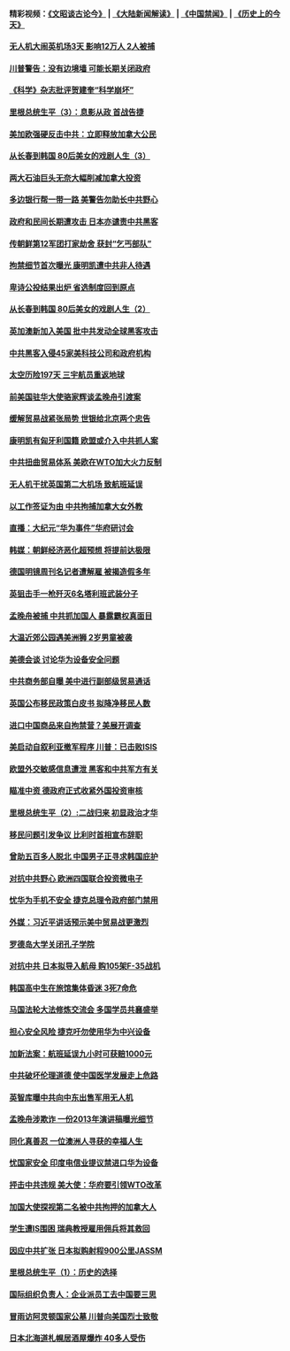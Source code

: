 #### 精彩视频：[《文昭谈古论今》](https://github.com/gfw-breaker/wenzhao/blob/master/README.md?t=12221831) | [《大陆新闻解读》](https://github.com/gfw-breaker/ntdtv-comedy/blob/master/README.md?t=12221831) | [《中国禁闻》](https://github.com/gfw-breaker/ntdtv-news/blob/master/README.md?t=12221831) | [《历史上的今天》](https://github.com/gfw-breaker/today-in-history/blob/master/README.md?t=12221831) 

#### [无人机大闹英机场3天 影响12万人 2人被捕](../pages/nsc418/n10926742.md?t=12221831) 

#### [川普警告：没有边境墙 可能长期关闭政府](../pages/nsc418/n10926277.md?t=12221831) 

#### [《科学》杂志批评贺建奎“科学崩坏”](../pages/nsc418/n10925960.md?t=12221831) 

#### [里根总统生平（3）：息影从政 首战告捷](../pages/nsc418/n10925669.md?t=12221831) 

#### [美加欧强硬反击中共：立即释放加拿大公民](../pages/nsc418/n10925745.md?t=12221831) 

#### [从长春到韩国 80后美女的戏剧人生（3）](../pages/nsc418/n10923009.md?t=12221831) 

#### [两大石油巨头无奈大幅削减加拿大投资](../pages/nsc418/n10925542.md?t=12221831) 

#### [多边银行帮一带一路 美警告勿助长中共野心](../pages/nsc418/n10925309.md?t=12221831) 

#### [政府和民间长期遭攻击 日本亦谴责中共黑客](../pages/nsc418/n10924008.md?t=12221831) 

#### [传朝鲜第12军团打家劫舍 获封“乞丐部队”](../pages/nsc418/n10924553.md?t=12221831) 

#### [拘禁细节首次曝光 康明凯遭中共非人待遇](../pages/nsc418/n10924051.md?t=12221831) 

#### [卑诗公投结果出炉 省选制度回到原点](../pages/nsc418/n10924449.md?t=12221831) 

#### [从长春到韩国 80后美女的戏剧人生（2）](../pages/nsc418/n10916777.md?t=12221831) 

#### [英加澳新加入美国 批中共发动全球黑客攻击](../pages/nsc418/n10923357.md?t=12221831) 

#### [中共黑客入侵45家美科技公司和政府机构](../pages/nsc418/n10923136.md?t=12221831) 

#### [太空历险197天 三宇航员重返地球](../pages/nsc418/n10922909.md?t=12221831) 

#### [前美国驻华大使骆家辉谈孟晚舟引渡案](../pages/nsc418/n10923038.md?t=12221831) 

#### [缓解贸易战紧张局势 世银给北京两个忠告](../pages/nsc418/n10923048.md?t=12221831) 

#### [康明凯有匈牙利国籍 欧盟或介入中共抓人案](../pages/nsc418/n10922924.md?t=12221831) 

#### [中共扭曲贸易体系 美欧在WTO加大火力反制](../pages/nsc418/n10922906.md?t=12221831) 

#### [无人机干扰英国第二大机场 致航班延误](../pages/nsc418/n10922740.md?t=12221831) 

#### [以工作签证为由 中共拘捕加拿大女外教](../pages/nsc418/n10922534.md?t=12221831) 

#### [直播：大纪元“华为事件”华府研讨会](../pages/nsc418/n10921256.md?t=12221831) 

#### [韩媒：朝鲜经济恶化超预想 将提前达极限](../pages/nsc418/n10921675.md?t=12221831) 

#### [德国明镜周刊名记者遭解雇 被揭造假多年](../pages/nsc418/n10922296.md?t=12221831) 

#### [英狙击手一枪歼灭6名塔利班武装分子](../pages/nsc418/n10921949.md?t=12221831) 

#### [孟晚舟被捕 中共抓加国人 暴露霸权真面目](../pages/nsc418/n10921038.md?t=12221831) 

#### [大温近郊公园遇美洲狮 2岁男童被袭](../pages/nsc418/n10921281.md?t=12221831) 

#### [美德会谈 讨论华为设备安全问题](../pages/nsc418/n10921303.md?t=12221831) 

#### [中共商务部自曝 美中进行副部级贸易通话](../pages/nsc418/n10920635.md?t=12221831) 

#### [英国公布移民政策白皮书 拟降净移民人数](../pages/nsc418/n10920597.md?t=12221831) 

#### [进口中国商品来自拘禁营？美展开调查](../pages/nsc418/n10920326.md?t=12221831) 

#### [美启动自叙利亚撤军程序 川普：已击败ISIS](../pages/nsc418/n10920579.md?t=12221831) 

#### [欧盟外交敏感信息遭泄 黑客和中共军方有关](../pages/nsc418/n10920529.md?t=12221831) 

#### [瞄准中资 德政府正式收紧外国投资审核](../pages/nsc418/n10920547.md?t=12221831) 

#### [里根总统生平（2）:二战归来 初显政治才华](../pages/nsc418/n10919484.md?t=12221831) 

#### [移民问题引发争议 比利时首相宣布辞职](../pages/nsc418/n10919907.md?t=12221831) 

#### [曾助五百多人脱北 中国男子正寻求韩国庇护](../pages/nsc418/n10919978.md?t=12221831) 

#### [对抗中共野心 欧洲四国联合投资微电子](../pages/nsc418/n10918997.md?t=12221831) 

#### [忧华为手机不安全 捷克总理令政府部门禁用](../pages/nsc418/n10918771.md?t=12221831) 

#### [外媒：习近平讲话预示美中贸易战更激烈](../pages/nsc418/n10918487.md?t=12221831) 

#### [罗德岛大学关闭孔子学院](../pages/nsc418/n10918386.md?t=12221831) 

#### [对抗中共 日本拟导入航母 购105架F-35战机](../pages/nsc418/n10917626.md?t=12221831) 

#### [韩国高中生在旅馆集体昏迷 3死7命危](../pages/nsc418/n10917805.md?t=12221831) 

#### [马国法轮大法修炼交流会 多国学员共襄盛举](../pages/nsc418/n10916286.md?t=12221831) 

#### [担心安全风险 捷克吁勿使用华为中兴设备](../pages/nsc418/n10916667.md?t=12221831) 

#### [加新法案：航班延误九小时可获赔1000元](../pages/nsc418/n10917325.md?t=12221831) 

#### [中共破坏伦理道德 使中国医学发展走上危路](../pages/nsc418/n10916806.md?t=12221831) 

#### [英智库曝中共向中东出售军用无人机](../pages/nsc418/n10916426.md?t=12221831) 

#### [孟晚舟涉欺诈 一份2013年演讲稿曝光细节](../pages/nsc418/n10916405.md?t=12221831) 

#### [同化真善忍 一位澳洲人寻获的幸福人生](../pages/nsc418/n10916061.md?t=12221831) 

#### [忧国家安全 印度电信业提议禁进口华为设备](../pages/nsc418/n10916414.md?t=12221831) 

#### [抨击中共违规 美大使：华府要引领WTO改革](../pages/nsc418/n10916337.md?t=12221831) 

#### [加国大使探视第二名被中共拘押的加拿大人](../pages/nsc418/n10916036.md?t=12221831) 

#### [学生遭IS围困 瑞典教授雇用佣兵将其救回](../pages/nsc418/n10915702.md?t=12221831) 

#### [因应中共扩张 日本拟购射程900公里JASSM](../pages/nsc418/n10915667.md?t=12221831) 

#### [里根总统生平（1）：历史的选择](../pages/nsc418/n10915488.md?t=12221831) 

#### [国际组织负责人：企业派员工去中国要三思](../pages/nsc418/n10914918.md?t=12221831) 

#### [冒雨访阿灵顿国家公墓 川普向美国烈士致敬](../pages/nsc418/n10914684.md?t=12221831) 

#### [日本北海道札幌居酒屋爆炸 40多人受伤](../pages/nsc418/n10914726.md?t=12221831) 

